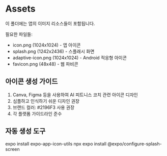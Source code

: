 # Assets

이 폴더에는 앱의 이미지 리소스들이 포함됩니다.

필요한 파일들:
- icon.png (1024x1024) - 앱 아이콘
- splash.png (1242x2436) - 스플래시 화면
- adaptive-icon.png (1024x1024) - Android 적응형 아이콘
- favicon.png (48x48) - 웹 파비콘

## 아이콘 생성 가이드

1. Canva, Figma 등을 사용하여 AI 피트니스 코치 관련 아이콘 디자인
2. 심플하고 인식하기 쉬운 디자인 권장
3. 브랜드 컬러: #2196F3 사용 권장
4. 각 플랫폼 가이드라인 준수

## 자동 생성 도구

expo install expo-app-icon-utils
npx expo install @expo/configure-splash-screen
